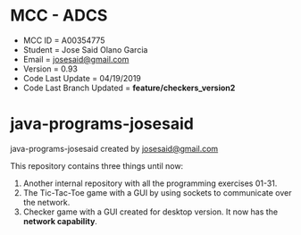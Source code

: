 # MCC  - ADCS
- MCC ID = A00354775
- Student = Jose Said Olano Garcia
- Email = josesaid@gmail.com
- Version = 0.93
- Code Last Update = 04/19/2019
- Code Last Branch Updated = **feature/checkers_version2**

# java-programs-josesaid
java-programs-josesaid created by josesaid@gmail.com

This repository contains three things until now:
1. Another internal repository with all the programming exercises 01-31.
2. The Tic-Tac-Toe game with a GUI by using sockets to communicate over the network.
3. Checker game with a GUI created for desktop version. It now has the **network capability**.
